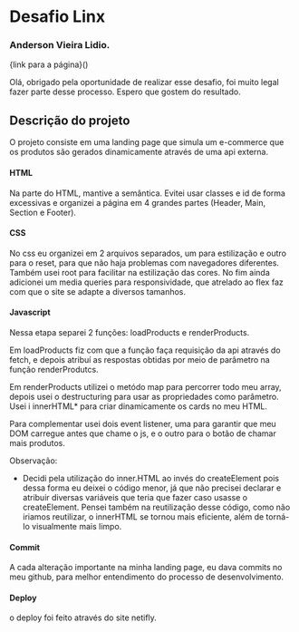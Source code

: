 # Desafio Linx 
### Anderson Vieira Lidio.

{link para a página}()

Olá, obrigado pela oportunidade de realizar esse desafio, foi muito legal fazer parte desse processo. Espero que gostem do resultado.


## Descrição do projeto
O projeto consiste em uma landing page que simula um e-commerce que os produtos são gerados dinamicamente através de uma api externa.
#### HTML
Na parte do HTML, mantive a semântica. Evitei usar classes e id de forma excessivas e organizei a página em 4 grandes partes (Header, Main, Section e Footer).
#### CSS
No css eu organizei em 2 arquivos separados, um para estilização e outro para o reset, para que não haja problemas com navegadores diferentes. Também usei root para facilitar na estilização das cores. No fim ainda adicionei um media queries para responsividade, que atrelado ao flex faz com que o site se adapte a diversos tamanhos. 
#### Javascript
Nessa etapa separei 2 funções: loadProducts e renderProducts.

Em loadProducts fiz com que a função faça requisição da api através do fetch, e depois atribuí as respostas obtidas por meio de parâmetro na função renderProdutcs.

Em renderProducts utilizei o metódo map para percorrer todo meu array, depois usei o destructuring para usar as propriedades como parâmetro. Usei i innerHTML* para criar dinamicamente os cards no meu HTML.

Para complementar usei dois event listener, uma para garantir que meu DOM carregue antes que chame o js, e o outro para o botão de chamar mais produtos.

Observação:
* Decidi pela utilização do inner.HTML ao invés do createElement pois dessa forma eu deixei o código menor, já que não precisei declarar e atribuir diversas variáveis que teria que fazer caso usasse o createElement. Pensei também na reutilização desse código, como não iriamos reutilizar, o innerHTML se tornou mais eficiente, além de torná-lo visualmente mais limpo.
#### Commit
A cada alteração importante na minha landing page, eu dava commits no meu github, para melhor entendimento do processo de desenvolvimento.
#### Deploy
o deploy foi feito através do site netifly.
